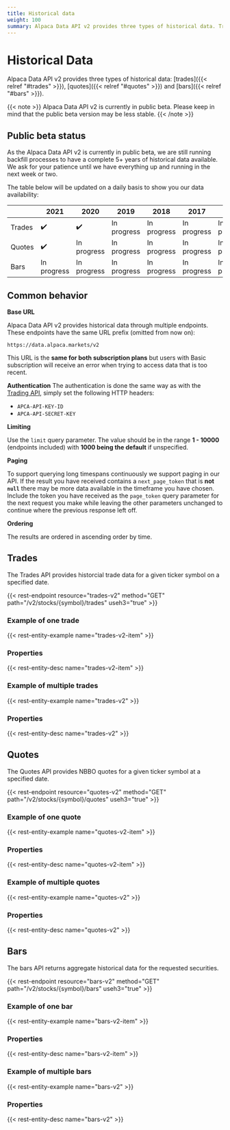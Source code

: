 ```yaml
---
title: Historical data
weight: 100
summary: Alpaca Data API v2 provides three types of historical data. Trades, quotes and bars. To check the multiple endpoints click on the card.
---
```


# Historical Data

Alpaca Data API v2 provides three types of historical data: [trades]({{<
 relref "#trades" >}}), [quotes]({{<
 relref "#quotes" >}}) and [bars]({{<
 relref "#bars" >}}).


{{< note >}} Alpaca Data API v2 is currently in public beta. 
Please keep in mind that the public beta version may be less stable. {{< /note >}}


## Public beta status

As the Alpaca Data API v2 is currently in public beta, we are still running backfill processes to have a complete 5+ years of historical data available. We ask for your patience until we have everything up and running in the next week or two.

The table below will be updated on a daily basis to show you our data availability:

|  | 2021 | 2020 | 2019 | 2018 | 2017 | 2016 |
| -------- | -------- | -------- | -------- | -------- | -------- | -------- |
| Trades     | :heavy_check_mark:     | :heavy_check_mark:     | In progress      | In progress    | In progress     | In progress      |
| Quotes     | :heavy_check_mark:     | In progress     | In progress      | In progress      | In progress      | In progress      |
| Bars    | In progress       | In progress      | In progress      | In progress     | In progress      | In progress     |


## Common behavior

**Base URL**

Alpaca Data API v2 provides historical data through multiple endpoints. These endpoints have the same URL prefix (omitted from now on):

```
https://data.alpaca.markets/v2
```

This URL is the **same for both subscription plans** but users with Basic subscription will receive an error when trying to access data that is too recent.


**Authentication**
The authentication is done the same way as with the [Trading API](https://alpaca.markets/docs/api-documentation/api-v2/#authentication), simply set the following HTTP headers:

- `APCA-API-KEY-ID`
- `APCA-API-SECRET-KEY`


**Limiting**

Use the `limit` query parameter. The value should be in the range **1 - 10000** (endpoints included) with **1000 being the default** if unspecified.


**Paging**

To support querying long timespans continuously we support paging in our API. If the result you have received contains a `next_page_token` that is **not `null`** there may be more data available in the timeframe you have chosen. Include the token you have received as the `page_token` query parameter for the next request you make while leaving the other parameters unchanged to continue where the previous response left off.


**Ordering**

The results are ordered in ascending order by time.


## Trades

The Trades API provides historcial trade data for a given ticker symbol on a specified date.

{{< rest-endpoint resource="trades-v2" method="GET" path="/v2/stocks/{symbol}/trades" useh3="true" >}}


### Example of one trade

{{< rest-entity-example name="trades-v2-item" >}}


### Properties

{{< rest-entity-desc name="trades-v2-item" >}}


### Example of multiple trades

{{< rest-entity-example name="trades-v2" >}}


### Properties

{{< rest-entity-desc name="trades-v2" >}}


## Quotes

The Quotes API provides NBBO quotes for a given ticker symbol at a specified date.

{{< rest-endpoint resource="quotes-v2" method="GET" path="/v2/stocks/{symbol}/quotes" useh3="true" >}}


### Example of one quote

{{< rest-entity-example name="quotes-v2-item" >}}


### Properties

{{< rest-entity-desc name="quotes-v2-item" >}}


### Example of multiple quotes

{{< rest-entity-example name="quotes-v2" >}}


### Properties

{{< rest-entity-desc name="quotes-v2" >}}


## Bars

The bars API returns aggregate historical data for the requested securities.

{{< rest-endpoint resource="bars-v2" method="GET" path="/v2/stocks/{symbol}/bars" useh3="true" >}}


### Example of one bar

{{< rest-entity-example name="bars-v2-item" >}}


### Properties

{{< rest-entity-desc name="bars-v2-item" >}}


### Example of multiple bars

{{< rest-entity-example name="bars-v2" >}}


### Properties

{{< rest-entity-desc name="bars-v2" >}}
